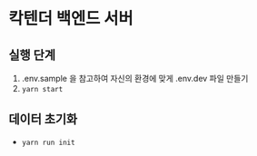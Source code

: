 # 칵텐더 백엔드 서버

## 실행 단계
1. .env.sample 을 참고하여 자신의 환경에 맞게 .env.dev 파일 만들기
2. `yarn start`

## 데이터 초기화
- `yarn run init`
